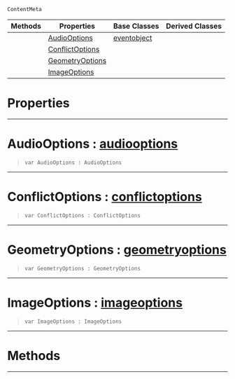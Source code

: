  `ContentMeta`

|Methods|Properties|Base Classes|Derived Classes|
|---|---|---|---|
| |[ AudioOptions](https://plasmaengine.github.io/PlasmaDocs/Plasma1/C++/code_reference/class_reference/importoptions.md#audiooptions-plasma-engine)|[eventobject](https://plasmaengine.github.io/PlasmaDocs/Plasma1/C++/code_reference/class_reference/eventobject.md)| |
| |[ ConflictOptions](https://plasmaengine.github.io/PlasmaDocs/Plasma1/C++/code_reference/class_reference/importoptions.md#conflictoptions-plasma-eng)| | |
| |[ GeometryOptions](https://plasmaengine.github.io/PlasmaDocs/Plasma1/C++/code_reference/class_reference/importoptions.md#geometryoptions-plasma-eng)| | |
| |[ ImageOptions](https://plasmaengine.github.io/PlasmaDocs/Plasma1/C++/code_reference/class_reference/importoptions.md#imageoptions-plasma-engine)| | |


 #  Properties


---  
 #  AudioOptions : [audiooptions](https://plasmaengine.github.io/PlasmaDocs/Plasma1/C++/code_reference/class_reference/audiooptions.md)

> 
> ``` lang=cpp, name=Lightning
> var AudioOptions : AudioOptions


---  
 #  ConflictOptions : [conflictoptions](https://plasmaengine.github.io/PlasmaDocs/Plasma1/C++/code_reference/class_reference/conflictoptions.md)

> 
> ``` lang=cpp, name=Lightning
> var ConflictOptions : ConflictOptions


---  
 #  GeometryOptions : [geometryoptions](https://plasmaengine.github.io/PlasmaDocs/Plasma1/C++/code_reference/class_reference/geometryoptions.md)

> 
> ``` lang=cpp, name=Lightning
> var GeometryOptions : GeometryOptions


---  
 #  ImageOptions : [imageoptions](https://plasmaengine.github.io/PlasmaDocs/Plasma1/C++/code_reference/class_reference/imageoptions.md)

> 
> ``` lang=cpp, name=Lightning
> var ImageOptions : ImageOptions


---  
 #  Methods


---  
 

 